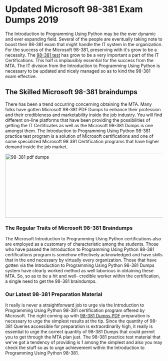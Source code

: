<h1><strong>Updated Microsoft 98-381 Exam Dumps 2019</strong></h1>
<p>The Introduction to Programming Using Python may be the ever dynamic and ever expanding field. Several of the people are eventually taking note to boost their 98-381 exam that might handle the IT system in the organization. For the success of the Microsoft 98-381, preserving with it's grow to be a necessity. The <a href="https://www.securedumps.com/98-381-cheat-sheet.html">98-381 test</a> has grow to be a very important a part of the IT Certifications. This half is implausibly essential for the success from the MTA. The IT division from the Introduction to Programming Using Python is necessary to be updated and nicely managed so as to kind the 98-381 exam effective.</p>
<h2><strong>The Skilled Microsoft 98-381 braindumps</strong></h2>
<p>There has been a trend occurring concerning obtaining the MTA. Many folks have gotten Microsoft 98-381 PDF Dumps to enhance their profession and their credibleness and marketability inside the job industry. You will find different on-line platforms that have been providing the possibilities of getting the IT Certificates as well as the Microsoft 98-381 Dumps is one amongst them. The Introduction to Programming Using Python 98-381 practice test program is a solution of Microsoft certifications and one of some specialized Microsoft 98 381 Certification programs that have higher demand inside the job market.</p>
<p><a href="https://www.securedumps.com/98-381-cheat-sheet.html"><img src="https://i.imgur.com/LkNlujf.jpg" alt="98-381 pdf dumps" width="550" height="204" /></a></p>
<h3><strong>The Regular Traits of Microsoft 98-381 Braindumps</strong></h3>
<p>The Microsoft Introduction to Programming Using Python certifications also are employed as a customary of characteristic among the students. Those who have passed the Introduction to Programming Using Python 98-381 certifications program is somehow effectively acknowledged and have skills that in the end necessary by virtually every organization. Those that have gotten via the Introduction to Programming Using Python 98-381 Dumps system have clearly worked method as well laborious in obtaining these MTA. So, so as to be a hit and well- credible worker within the certification, a single need to get the 98-381 braindumps.</p>
<h3><strong>Our Latest 98-381 Preparation Material</strong></h3>
<p>It really is never a straightforward job to urge via the Introduction to Programming Using Python 98-381 certification program offered by Microsoft. The right coming up with <a href="https://www.securedumps.com/98-381-cheat-sheet.html">98-381 Dumps PDF</a> preparation is necessary to urge the simplest results at the tip. Since the quantity of 98-381 Queries accessible for preparation is extraordinarily high, it really is essential to urge the correct quantity of 98-381 Dumps that could permit you to get through the MTA plan just. The 98-381 practice test material that we've got a tendency of providing is 1 among the simplest and also you may check the stuff so as to urge achievement within the Introduction to Programming Using Python 98-381.</p>
